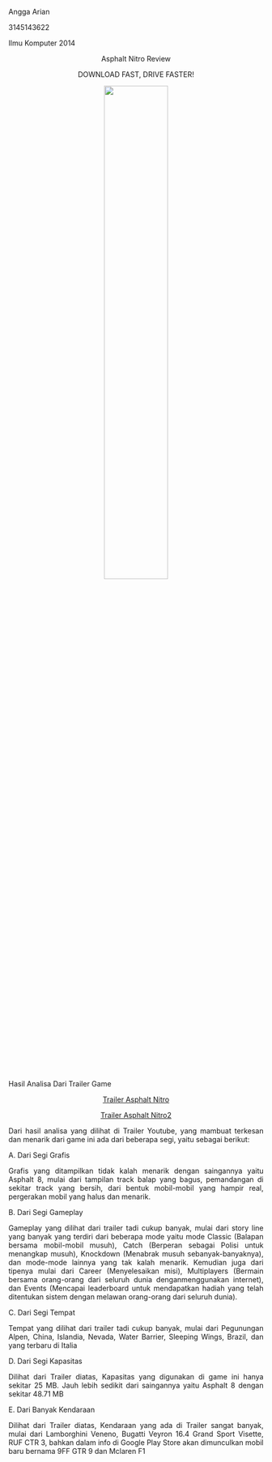 <html>
<body>
<p align="left">Angga Arian</p> 
<p align="left">3145143622</p>
<p align="left">Ilmu Komputer 2014</p>           
<p align="center">Asphalt Nitro Review</p>
<p align="center">DOWNLOAD FAST, DRIVE FASTER!</p>
<p align="center"><img src="https://1.bp.blogspot.com/-4trF7D74rSs/WJNNUGcWW6I/AAAAAAAAFqA/7cacR7q3RtYZoL6RNna65yNTBhVJf3ktQCLcB/s1600/unnamed.png" align="center" width="50%"></p>

<p align="justify">Hasil Analisa Dari Trailer Game</p>

<p align="center"><a href="https://www.youtube.com/embed/lXaGPCSqlsM">Trailer Asphalt Nitro</a></p>
<p align="center"><a href="https://www.youtube.com/embed/RJZHGvsDnyg">Trailer Asphalt Nitro2</a></p>


<p align="justify">Dari hasil analisa yang dilihat di Trailer Youtube, yang mambuat terkesan dan menarik dari game ini ada dari beberapa segi, yaitu sebagai berikut:</p>

<p align="justify">A. Dari Segi Grafis</p>
<p align="justify">Grafis yang ditampilkan tidak kalah menarik dengan saingannya yaitu Asphalt 8, mulai dari tampilan track balap yang bagus, pemandangan di sekitar track yang bersih, dari bentuk mobil-mobil yang hampir real, pergerakan mobil yang halus dan menarik.</p>
<p align="justify">B. Dari Segi Gameplay</p>
<p align="justify">Gameplay yang dilihat dari trailer tadi cukup banyak, mulai dari story line yang banyak yang terdiri dari beberapa mode yaitu mode Classic (Balapan bersama mobil-mobil musuh), Catch (Berperan sebagai Polisi untuk menangkap musuh), Knockdown (Menabrak musuh sebanyak-banyaknya), dan mode-mode lainnya yang tak kalah menarik. Kemudian juga dari tipenya mulai dari Career (Menyelesaikan misi), Multiplayers (Bermain bersama orang-orang dari seluruh dunia denganmenggunakan internet), dan Events (Mencapai leaderboard untuk mendapatkan hadiah yang telah ditentukan sistem dengan melawan orang-orang dari seluruh dunia).</p>
<p align="justify">C. Dari Segi Tempat</p>
<p align="justify">Tempat yang dilihat dari trailer tadi cukup banyak, mulai dari Pegunungan Alpen, China, Islandia, Nevada, Water Barrier, Sleeping Wings, Brazil, dan yang terbaru di Italia</p>
<p align="justify">D. Dari Segi Kapasitas</p>
<p align="justify">Dilihat dari Trailer diatas, Kapasitas yang digunakan di game ini hanya sekitar 25 MB. Jauh lebih sedikit dari saingannya yaitu Asphalt 8 dengan sekitar 48.71 MB</p>
<p align="justify">E. Dari Banyak Kendaraan</p>
<p align="justify">Dilihat dari Trailer diatas, Kendaraan yang ada di Trailer sangat banyak, mulai dari Lamborghini Veneno, Bugatti Veyron 16.4 Grand Sport Visette, RUF CTR 3, bahkan dalam info di Google Play Store akan dimunculkan mobil baru bernama 9FF GTR 9 dan Mclaren F1 </p>
</body>
</html>
